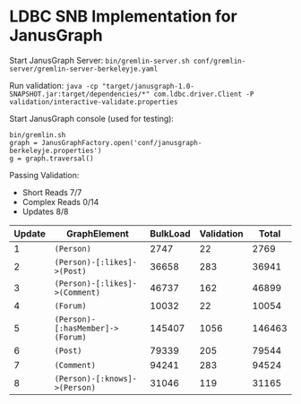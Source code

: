 # LDBC SNB Implementation for JanusGraph

Start JanusGraph Server:
`bin/gremlin-server.sh conf/gremlin-server/gremlin-server-berkeleyje.yaml`

Run validation:
`java -cp "target/janusgraph-1.0-SNAPSHOT.jar:target/dependencies/*" com.ldbc.driver.Client -P validation/interactive-validate.properties`

Start JanusGraph console (used for testing): 
```
bin/gremlin.sh
graph = JanusGraphFactory.open('conf/janusgraph-berkeleyje.properties')
g = graph.traversal()
```

Passing Validation:
+ Short Reads 7/7
+ Complex Reads 0/14
+ Updates 8/8

| Update | GraphElement                     | BulkLoad | Validation | Total |   
|--------|----------------------------------|----------|------------|-------|
| 1      | `(Person)`                       | 2747     | 22         | 2769  |
| 2      | `(Person)-[:likes]->(Post)`      | 36658    | 283        | 36941 |
| 3      | `(Person)-[:likes]->(Comment)`   | 46737    | 162        | 46899 |
| 4      | `(Forum)`                        | 10032    | 22         | 10054 |
| 5      | `(Person)-[:hasMember]->(Forum)` | 145407   | 1056       | 146463|
| 6      | `(Post)`                         | 79339    | 205        | 79544 |  
| 7      | `(Comment)`                      | 94241    | 283        | 94524 |
| 8      | `(Person)-[:knows]->(Person)`    | 31046    | 119        | 31165 |   




